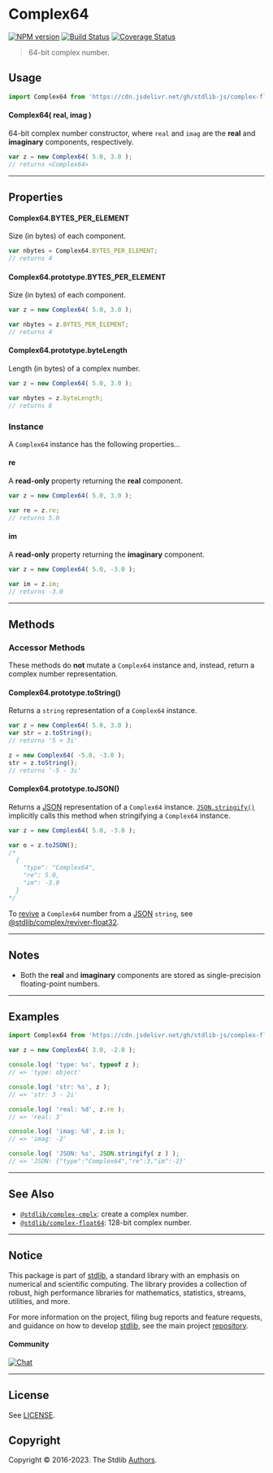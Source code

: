 <!--

@license Apache-2.0

Copyright (c) 2018 The Stdlib Authors.

Licensed under the Apache License, Version 2.0 (the "License");
you may not use this file except in compliance with the License.
You may obtain a copy of the License at

   http://www.apache.org/licenses/LICENSE-2.0

Unless required by applicable law or agreed to in writing, software
distributed under the License is distributed on an "AS IS" BASIS,
WITHOUT WARRANTIES OR CONDITIONS OF ANY KIND, either express or implied.
See the License for the specific language governing permissions and
limitations under the License.

-->

# Complex64

[![NPM version][npm-image]][npm-url] [![Build Status][test-image]][test-url] [![Coverage Status][coverage-image]][coverage-url] <!-- [![dependencies][dependencies-image]][dependencies-url] -->

> 64-bit complex number.

<!-- Section to include introductory text. Make sure to keep an empty line after the intro `section` element and another before the `/section` close. -->

<section class="intro">

</section>

<!-- /.intro -->

<!-- Package usage documentation. -->



<section class="usage">

## Usage

```javascript
import Complex64 from 'https://cdn.jsdelivr.net/gh/stdlib-js/complex-float32@deno/mod.js';
```

#### Complex64( real, imag )

64-bit complex number constructor, where `real` and `imag` are the **real** and **imaginary** components, respectively.

```javascript
var z = new Complex64( 5.0, 3.0 );
// returns <Complex64>
```

* * *

## Properties

#### Complex64.BYTES_PER_ELEMENT

Size (in bytes) of each component.

```javascript
var nbytes = Complex64.BYTES_PER_ELEMENT;
// returns 4
```

#### Complex64.prototype.BYTES_PER_ELEMENT

Size (in bytes) of each component.

```javascript
var z = new Complex64( 5.0, 3.0 );

var nbytes = z.BYTES_PER_ELEMENT;
// returns 4
```

#### Complex64.prototype.byteLength

Length (in bytes) of a complex number.

```javascript
var z = new Complex64( 5.0, 3.0 );

var nbytes = z.byteLength;
// returns 8
```

### Instance

A `Complex64` instance has the following properties...

#### re

A **read-only** property returning the **real** component.

```javascript
var z = new Complex64( 5.0, 3.0 );

var re = z.re;
// returns 5.0
```

#### im

A **read-only** property returning the **imaginary** component.

```javascript
var z = new Complex64( 5.0, -3.0 );

var im = z.im;
// returns -3.0
```

* * *

## Methods

### Accessor Methods

These methods do **not** mutate a `Complex64` instance and, instead, return a complex number representation.

#### Complex64.prototype.toString()

Returns a `string` representation of a `Complex64` instance.

```javascript
var z = new Complex64( 5.0, 3.0 );
var str = z.toString();
// returns '5 + 3i'

z = new Complex64( -5.0, -3.0 );
str = z.toString();
// returns '-5 - 3i'
```

#### Complex64.prototype.toJSON()

Returns a [JSON][json] representation of a `Complex64` instance. [`JSON.stringify()`][mdn-json-stringify] implicitly calls this method when stringifying a `Complex64` instance.

```javascript
var z = new Complex64( 5.0, -3.0 );

var o = z.toJSON();
/*
  {
    "type": "Complex64",
    "re": 5.0,
    "im": -3.0
  }
*/
```

To [revive][mdn-json-parse] a `Complex64` number from a [JSON][json] `string`, see [@stdlib/complex/reviver-float32][@stdlib/complex/reviver-float32].

</section>

<!-- /.usage -->

* * *

<!-- Package usage notes. Make sure to keep an empty line after the `section` element and another before the `/section` close. -->

<section class="notes">

## Notes

-   Both the **real** and **imaginary** components are stored as single-precision floating-point numbers.

</section>

<!-- /.notes -->

* * *

<!-- Package usage examples. -->

<section class="examples">

## Examples

<!-- eslint no-undef: "error" -->

```javascript
import Complex64 from 'https://cdn.jsdelivr.net/gh/stdlib-js/complex-float32@deno/mod.js';

var z = new Complex64( 3.0, -2.0 );

console.log( 'type: %s', typeof z );
// => 'type: object'

console.log( 'str: %s', z );
// => 'str: 3 - 2i'

console.log( 'real: %d', z.re );
// => 'real: 3'

console.log( 'imag: %d', z.im );
// => 'imag: -2'

console.log( 'JSON: %s', JSON.stringify( z ) );
// => 'JSON: {"type":"Complex64","re":3,"im":-2}'
```

</section>

<!-- /.examples -->

<!-- C interface documentation. -->



<!-- Section to include cited references. If references are included, add a horizontal rule *before* the section. Make sure to keep an empty line after the `section` element and another before the `/section` close. -->

<section class="references">

</section>

<!-- /.references -->

<!-- Section for related `stdlib` packages. Do not manually edit this section, as it is automatically populated. -->

<section class="related">

* * *

## See Also

-   <span class="package-name">[`@stdlib/complex-cmplx`][@stdlib/complex/cmplx]</span><span class="delimiter">: </span><span class="description">create a complex number.</span>
-   <span class="package-name">[`@stdlib/complex-float64`][@stdlib/complex/float64]</span><span class="delimiter">: </span><span class="description">128-bit complex number.</span>

</section>

<!-- /.related -->

<!-- Section for all links. Make sure to keep an empty line after the `section` element and another before the `/section` close. -->


<section class="main-repo" >

* * *

## Notice

This package is part of [stdlib][stdlib], a standard library with an emphasis on numerical and scientific computing. The library provides a collection of robust, high performance libraries for mathematics, statistics, streams, utilities, and more.

For more information on the project, filing bug reports and feature requests, and guidance on how to develop [stdlib][stdlib], see the main project [repository][stdlib].

#### Community

[![Chat][chat-image]][chat-url]

---

## License

See [LICENSE][stdlib-license].


## Copyright

Copyright &copy; 2016-2023. The Stdlib [Authors][stdlib-authors].

</section>

<!-- /.stdlib -->

<!-- Section for all links. Make sure to keep an empty line after the `section` element and another before the `/section` close. -->

<section class="links">

[npm-image]: http://img.shields.io/npm/v/@stdlib/complex-float32.svg
[npm-url]: https://npmjs.org/package/@stdlib/complex-float32

[test-image]: https://github.com/stdlib-js/complex-float32/actions/workflows/test.yml/badge.svg?branch=main
[test-url]: https://github.com/stdlib-js/complex-float32/actions/workflows/test.yml?query=branch:main

[coverage-image]: https://img.shields.io/codecov/c/github/stdlib-js/complex-float32/main.svg
[coverage-url]: https://codecov.io/github/stdlib-js/complex-float32?branch=main

<!--

[dependencies-image]: https://img.shields.io/david/stdlib-js/complex-float32.svg
[dependencies-url]: https://david-dm.org/stdlib-js/complex-float32/main

-->

[chat-image]: https://img.shields.io/gitter/room/stdlib-js/stdlib.svg
[chat-url]: https://gitter.im/stdlib-js/stdlib/

[stdlib]: https://github.com/stdlib-js/stdlib

[stdlib-authors]: https://github.com/stdlib-js/stdlib/graphs/contributors

[umd]: https://github.com/umdjs/umd
[es-module]: https://developer.mozilla.org/en-US/docs/Web/JavaScript/Guide/Modules

[deno-url]: https://github.com/stdlib-js/complex-float32/tree/deno
[umd-url]: https://github.com/stdlib-js/complex-float32/tree/umd
[esm-url]: https://github.com/stdlib-js/complex-float32/tree/esm
[branches-url]: https://github.com/stdlib-js/complex-float32/blob/main/branches.md

[stdlib-license]: https://raw.githubusercontent.com/stdlib-js/complex-float32/main/LICENSE

[json]: http://www.json.org/

[mdn-json-stringify]: https://developer.mozilla.org/en-US/docs/Web/JavaScript/Reference/Global_Objects/JSON/stringify

[mdn-json-parse]: https://developer.mozilla.org/en-US/docs/Web/JavaScript/Reference/Global_Objects/JSON/parse

[@stdlib/complex/reviver-float32]: https://github.com/stdlib-js/complex-reviver-float32/tree/deno

<!-- <related-links> -->

[@stdlib/complex/cmplx]: https://github.com/stdlib-js/complex-cmplx/tree/deno

[@stdlib/complex/float64]: https://github.com/stdlib-js/complex-float64/tree/deno

<!-- </related-links> -->

</section>

<!-- /.links -->
